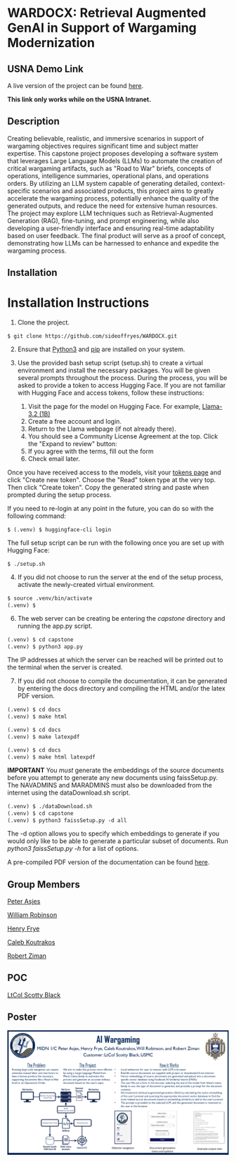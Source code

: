 # WARDOCX: Retrieval Augmented GenAI in Support of Wargaming Modernization

## USNA Demo Link

A live version of the project can be found [here](http://lnx1073302govt:5000).

**This link only works while on the USNA Intranet.**

## Description

Creating believable, realistic, and immersive scenarios in support of wargaming objectives
requires significant time and subject matter expertise. This capstone project proposes developing a
software system that leverages Large Language Models (LLMs) to automate the creation of critical wargaming
artifacts, such as "Road to War" briefs, concepts of operations, intelligence summaries, operational plans,
and operations orders. By utilizing an LLM system capable of generating detailed, context-specific
scenarios and associated products, this project aims to greatly accelerate the wargaming process,
potentially enhance the quality of the generated outputs, and reduce the need for extensive human resources.
The project may explore LLM techniques such as Retrieval-Augmented Generation (RAG), fine-tuning, and
prompt engineering, while also developing a user-friendly interface and ensuring real-time adaptability
based on user feedback. The final product will serve as a proof of concept, demonstrating how LLMs can
be harnessed to enhance and expedite the wargaming process.

## Installation

# Installation Instructions

1. Clone the project.

```console
$ git clone https://github.com/sideoffryes/WARDOCX.git
```

2. Ensure that [Python3](https://www.python.org/downloads/) and [pip](https://pip.pypa.io/en/stable/installation/) are installed on your system.

3. Use the provided bash setup script (setup.sh) to create a virtual environment and install the necessary packages. You will be given several prompts throughout the process. During the process, you will be asked to provide a token to access Hugging Face. If you are not familiar with Hugging Face and access tokens, follow these instructions:

    1. Visit the page for the model on Hugging Face. For example, [Llama-3.2 (1B)](https://huggingface.co/meta-llama/Llama-3.2-1B)
    2. Create a free account and login.
    3. Return to the Llama webpage (if not already there).
    4. You should see a Community License Agreement at the top. Click the "Expand to review" button:
    5. If you agree with the terms, fill out the form
    6. Check email later.

Once you have received access to the models, visit your [tokens page](https://huggingface.co/settings/tokens) and click "Create new token". Choose the "Read" token type at the very top. Then click "Create token". Copy the generated string and paste when prompted during the setup process.

If you need to re-login at any point in the future, you can do so with the following command:

```console
$ (.venv) $ huggingface-cli login
```

The full setup script can be run with the following once you are set up with Hugging Face:

```console
$ ./setup.sh
```

4. If you did not choose to run the server at the end of the setup process, activate the newly-created virtual environment.

```console
$ source .venv/bin/activate
(.venv) $
```

6. The web server can be creating be entering the *capstone* directory and running the app.py script.

```console
(.venv) $ cd capstone
(.venv) $ python3 app.py
```

The IP addresses at which the server can be reached will be printed out to the terminal when the server is created.

7. If you did not choose to compile the documentation, it can be generated by entering the docs directory and compiling the HTML and/or the latex PDF version.

```console
(.venv) $ cd docs
(.venv) $ make html
```

```console
(.venv) $ cd docs
(.venv) $ make latexpdf
```

```console
(.venv) $ cd docs
(.venv) $ make html latexpdf
```

**IMPORTANT** You *must* generate the embeddings of the source documents before you attempt to generate any new documents using faissSetup.py. The NAVADMINS and MARADMINS must also be downloaded from the internet using the dataDownload.sh script.

```console
(.venv) $ ./dataDownload.sh
(.venv) $ cd capstone
(.venv) $ python3 faissSetup.py -d all
```

The -d option allows you to specify which embeddings to generate if you would only like to be able to generate a particular subset of documents. Run *python3 faissSetup.py -h* for a list of options.

A pre-compiled PDF version of the documentation can be found [here](./docs/build/latex/wardocx.pdf).

## Group Members

[Peter Asjes](mailto:m250228@usna.edu)

[William Robinson](mailto:m255334@usna.edu)

[Henry Frye](mailto:m251854@usna.edu)

[Caleb Koutrakos](mailto:m253300@usna.edu)

[Robert Ziman](mailto:m257074@usna.edu)

## POC

[LtCol Scotty Black](mailto:scotty.black@nps.edu )

## Poster

![Capstone Poster](./proposal/Comp%20SCI_Asjes_Frye_Koutrakos_Robinson_Ziman.png)
